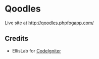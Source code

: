 # Qoodles #

Live site at <http://qoodles.phpfogapp.com/>

## Credits ##

- EllisLab for [CodeIgniter](https://github.com/EllisLab/CodeIgniter)